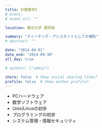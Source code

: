 ```yaml
---
title: 計算数学I
# event: 
# event_url: ""

location: 東京大学 理学部

summary: "ティーチング・アシスタントとしての補助"
# abstract: ""

date: "2014-04-01"
date_end: "2014-09-30"
all_day: true

# authors: ["admin"]

share: false  # Show social sharing links?
profile: false  # Show author profile?
---
```


- PCハードウェア
- 数学ソフトウェア
- Unix/Linuxの初歩
- プログラミングの初歩
- システム管理・情報セキュリティ
